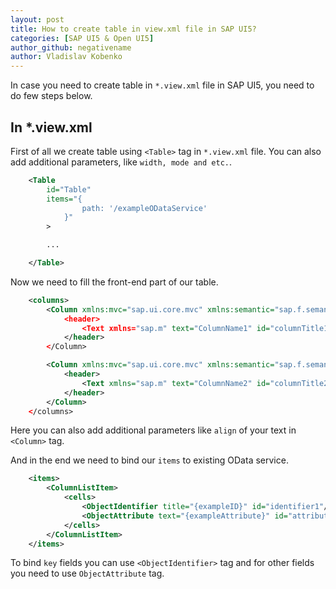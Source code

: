 ```yaml
---
layout: post
title: How to create table in view.xml file in SAP UI5?
categories: [SAP UI5 & Open UI5]
author_github: negativename
author: Vladislav Kobenko
--- 
```


In case you need to create table in `*.view.xml` file in SAP UI5, you need to do few steps below.

## In *.view.xml
First of all we create table using `<Table>` tag in `*.view.xml` file. You can also add additional parameters, like `width, mode and etc.`.

```xml
    <Table 
        id="Table" 
        items="{
                path: '/exampleODataService'
            }"
        >

        ...

    </Table>
```

Now we need to fill the front-end part of our table.
```xml
    <columns>
        <Column xmlns:mvc="sap.ui.core.mvc" xmlns:semantic="sap.f.semantic" xmlns="sap.m" id="exampleColumn1" hAlign=>
            <header>
                <Text xmlns="sap.m" text="ColumnName1" id="columnTitle1"/>
            </header>
        </Column>

        <Column xmlns:mvc="sap.ui.core.mvc" xmlns:semantic="sap.f.semantic" xmlns="sap.m" id="exampleColumn2">
            <header>
                <Text xmlns="sap.m" text="ColumnName2" id="columnTitle2"/>
            </header>
        </Column>
    </columns>
```
Here you can also add additional parameters like `align` of your text in `<Column>` tag.

And in the end we need to bind our `items` to existing OData service.
```xml
    <items>
        <ColumnListItem>
            <cells>
                <ObjectIdentifier title="{exampleID}" id="identifier1"/>
                <ObjectAttribute text="{exampleAttribute}" id="attribute1"/>
            </cells>
        </ColumnListItem>
    </items>
```
To bind `key` fields you can use `<ObjectIdentifier>` tag and for other fields you need to use `ObjectAttribute` tag.
